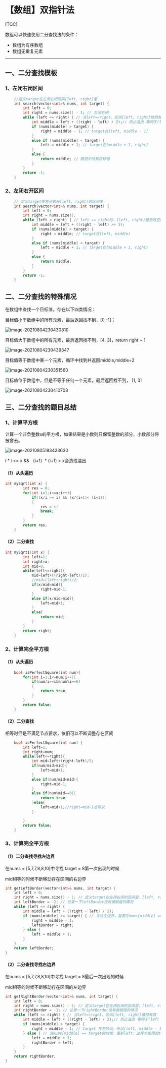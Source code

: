 # 【数组】双指针法



[TOC]

数组可以快速使用二分查找法的条件：

- 数组为有序数组
- 数组无重复元素

------

## 一、二分查找模板

### 1、左闭右闭区间

```c++
	//定义target在左闭右闭区间[left, right]里
    int search(vector<int>& nums, int target) {
        int left = 0;
        int right = nums.size() - 1; // 左闭右闭
        while (left <= right) { // 当left==right，区间[left, right]依然有效
            int middle = left + ((right - left) / 2);// 防止溢出 等同于(left + right)/2
            if (nums[middle] > target) {
                right = middle - 1; // target在[left, middle - 1]
            } 
            else if (nums[middle] < target) {
                left = middle + 1; // target在[middle + 1, right]
            } 
            else {
                return middle; // 数组中找到目标值
            }
        }
        return -1;
    }
```

### 2、左闭右开区间

```c++
	// 定义target在左闭右开[left, right)的区间里
    int search(vector<int>& nums, int target) {
        int left = 0;
        int right = nums.size(); 
        while (left < right) { // left == right时，[left, right)是无效空间
            int middle = left + ((right - left) >> 1);
            if (nums[middle] > target) {
                right = middle; // target在[left, middle)
            } 
            else if (nums[middle] < target) {
                left = middle + 1; // target在[middle + 1, right)
            } 
            else {
                return middle;
            }
        }
        return -1;
    }
```

## 二、二分查找的特殊情况

在数组中查找一个目标值，存在以下四类情况：

目标值小于数组中的所有元素，最后返回找不到，[0,-1]；

![image-20210804230430810](C:\Users\Lab\AppData\Roaming\Typora\typora-user-images\image-20210804230430810.png)

目标值大于数组中的所有元素，最后返回找不到，[4, 3]，return  right + 1

![image-20210804230439347](C:\Users\Lab\AppData\Roaming\Typora\typora-user-images\image-20210804230439347.png)

目标值等于数组中某一个元素，循环中找到并返回middle,middle=2

![image-20210804230351560](C:\Users\Lab\AppData\Roaming\Typora\typora-user-images\image-20210804230351560.png)

目标值位于数组中，但是不等于任何一个元素，最后返回找不到， [1, 0]

![image-20210804230410708](C:\Users\Lab\AppData\Roaming\Typora\typora-user-images\image-20210804230410708.png)

## 三、二分查找的题目总结

### 1、计算平方根

计算一个非负整数x的平方根，如果结果是小数则只保留整数的部分，小数部分将被舍去。

![image-20210805183423630](C:\Users\Lab\AppData\Roaming\Typora\typora-user-images\image-20210805183423630.png)

i * i <= x && （i+1）* (i+1) > x会造成溢出

#### （1）从头遍历

```c++
int mySqrt(int x) {
        int res = 0;
        for(int i=1;i<=x;i++){
            if((x/i >= i) && (x/(i+1)< (i+1)))
            {
                res = i;
                break;
            }
        }
        return res;
    }
```



#### （2）二分查找

```c++
int mySqrt1(int x) {
        int left=1;
        int right=x;
        int mid=0;
        while(left<=right){
            mid=left+((right-left)/2);
            //mid=(left+right)/2;
            if(x/mid<mid){
                right=mid-1;
            }
            else if(x/mid>mid){
                left=mid+1;
            }
            else{
                return mid;
            }
        }  
        return right;
    }
```

### 2、计算完全平方根

#### （1）从头遍历

```c++
	bool isPerfectSquare(int num){
        for(int i=1;i<=num;i++){
            if(num/i==i&&num%i==0)
            {
                return true;
            }
        }
        return false;
    }
```

#### （2）二分查找

相等时但是不满足节点要求，依旧可以不断调整存在区间

```c++
	bool isPerfectSquare(int num) {
        int left=1;
        int right=num;
        while(left<=right){
            int mid=left+(right-left)/2;
            if(num/mid>mid){
                left=mid+1;
            }
            else if(num/mid<mid){
                right=mid-1;
            }
            else if(num%mid==0){
                return true;
            }else{
                left=mid+1;//right=mid-1也可以
            }

        }
        return false;
    }
```

### 3、计算完全平方根

#### （1）二分查找寻找左边界

在nums = [5,7,7,8,8,10]中寻找 target = 8第一次出现的时候

mid相等的时候不断移动存在区间的右边界

```c++
int getLeftBorder(vector<int>& nums, int target) {
    int left = 0;
    int right = nums.size() - 1; // 定义target在左闭右闭的区间里，[left, right]
    int leftBorder = -2; // 记录一下leftBorder没有被赋值的情况
    while (left <= right) { 
        int middle = left + ((right - left) / 2);
        if (nums[middle] >= target) { // 寻找左边界，就要在nums[middle] == target的时候更新right
            right = middle - 1; 
            leftBorder = right;
        } else {
            left = middle + 1; 
        }
    }
    return leftBorder;
}
```

#### （2）二分查找寻找右边界

在nums = [5,7,7,8,8,10]中寻找 target = 8最后一次出现的时候

mid相等的时候不断移动存在区间的左边界

```c++
int getRightBorder(vector<int>& nums, int target) {
    int left = 0;
    int right = nums.size() - 1; // 定义target在左闭右闭的区间里，[left, right]
    int rightBorder = -1; // 记录一下rightBorder没有被赋值的情况
    while (left <= right) { // 当left==right，区间[left, right]依然有效
        int middle = left + ((right - left) / 2);// 防止溢出 等同于(left + right)/2
        if (nums[middle] > target) {
            right = middle - 1; // target 在左区间，所以[left, middle - 1]
        } else { // 当nums[middle] == target的时候，更新left，这样才能得到target的右边界
            left = middle + 1; 
            rightBorder = left;
        }
    }
    return rightBorder;
} 
```

